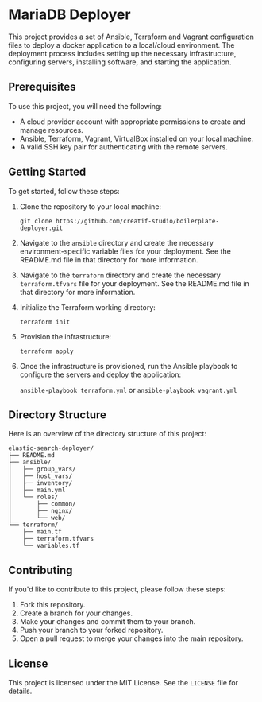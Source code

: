 # MariaDB Deployer

This project provides a set of Ansible, Terraform and Vagrant configuration files to deploy a docker application to a local/cloud environment. The deployment process includes setting up the necessary infrastructure, configuring servers, installing software, and starting the application.

## Prerequisites

To use this project, you will need the following:

- A cloud provider account with appropriate permissions to create and manage resources.
- Ansible, Terraform, Vagrant, VirtualBox installed on your local machine.
- A valid SSH key pair for authenticating with the remote servers.

## Getting Started

To get started, follow these steps:

1.  Clone the repository to your local machine:

    `git clone https://github.com/creatif-studio/boilerplate-deployer.git`

2.  Navigate to the `ansible` directory and create the necessary environment-specific variable files for your deployment. See the README.md file in that directory for more information.

3.  Navigate to the `terraform` directory and create the necessary `terraform.tfvars` file for your deployment. See the README.md file in that directory for more information.

4.  Initialize the Terraform working directory:

    `terraform init`

5.  Provision the infrastructure:

    `terraform apply`

6.  Once the infrastructure is provisioned, run the Ansible playbook to configure the servers and deploy the application:

    `ansible-playbook terraform.yml` or `ansible-playbook vagrant.yml`

## Directory Structure

Here is an overview of the directory structure of this project:

```
elastic-search-deployer/
├── README.md
├── ansible/
│   ├── group_vars/
│   ├── host_vars/
│   ├── inventory/
│   ├── main.yml
│   └── roles/
│       ├── common/
│       ├── nginx/
│       └── web/
└── terraform/
    ├── main.tf
    ├── terraform.tfvars
    └── variables.tf
```

## Contributing

If you'd like to contribute to this project, please follow these steps:

1.  Fork this repository.
2.  Create a branch for your changes.
3.  Make your changes and commit them to your branch.
4.  Push your branch to your forked repository.
5.  Open a pull request to merge your changes into the main repository.

## License

This project is licensed under the MIT License. See the `LICENSE` file for details.

